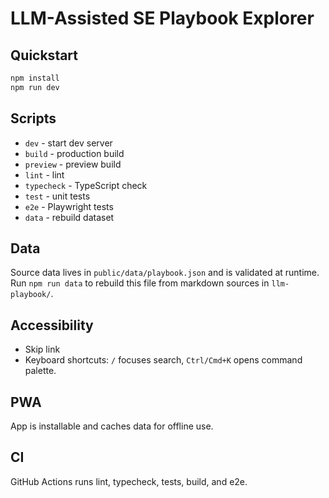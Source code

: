 # LLM-Assisted SE Playbook Explorer

## Quickstart

```bash
npm install
npm run dev
```

## Scripts

- `dev` - start dev server
- `build` - production build
- `preview` - preview build
- `lint` - lint
- `typecheck` - TypeScript check
- `test` - unit tests
- `e2e` - Playwright tests
- `data` - rebuild dataset

## Data

Source data lives in `public/data/playbook.json` and is validated at runtime.
Run `npm run data` to rebuild this file from markdown sources in `llm-playbook/`.

## Accessibility

- Skip link
- Keyboard shortcuts: `/` focuses search, `Ctrl/Cmd+K` opens command palette.

## PWA

App is installable and caches data for offline use.

## CI

GitHub Actions runs lint, typecheck, tests, build, and e2e.
